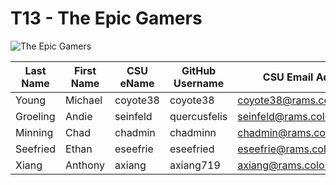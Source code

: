 # T13 - The Epic Gamers

![The Epic Gamers](https://media.sproutsocial.com/uploads/2020/08/Social-for-Gamers.svg)

Last Name | First Name | CSU eName | GitHub Username | CSU Email Address
--------- | ---------- | --------- | --------------- | -----------------
Young     | Michael    | coyote38  | coyote38        | coyote38@rams.colostate.edu
Groeling  | Andie      | seinfeld  | quercusfelis    | seinfeld@rams.colostate.edu
Minning   | Chad       | chadmin   | chadminn        | chadmin@rams.colostate.edu
Seefried  | Ethan      | eseefrie  | eseefried       | eseefrie@rams.colostate.edu
Xiang     | Anthony    | axiang    | axiang719       | axiang@rams.colostate.edu
